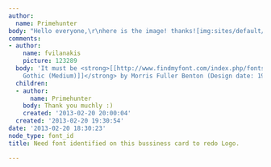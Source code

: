 ```yaml
---
author:
  name: Primehunter
body: "Hello everyone,\r\nhere is the image! thanks![img:sites/default/files/old-images/IMG_2703_6169.JPG]"
comments:
- author:
    name: fvilanakis
    picture: 123289
  body: 'It must be <strong>[[http://www.findmyfont.com/index.php/fonts/font-preview?fset=Bitstream&ffam=BankGothicCMdBT%20-%20Medium&fid=702bb7295ee36b0f15acddf12f131188&fsize=48&text=P%20MC%20Welding%20%26%20Contracting%20Ltd&wrap=2|Bank
    Gothic (Medium)]]</strong> by Morris Fuller Benton (Design date: 1930-1933)'
  children:
  - author:
      name: Primehunter
    body: Thank you muchly :)
    created: '2013-02-20 20:00:04'
  created: '2013-02-20 19:30:54'
date: '2013-02-20 18:30:23'
node_type: font_id
title: Need font identified on this bussiness card to redo Logo.

---
```

